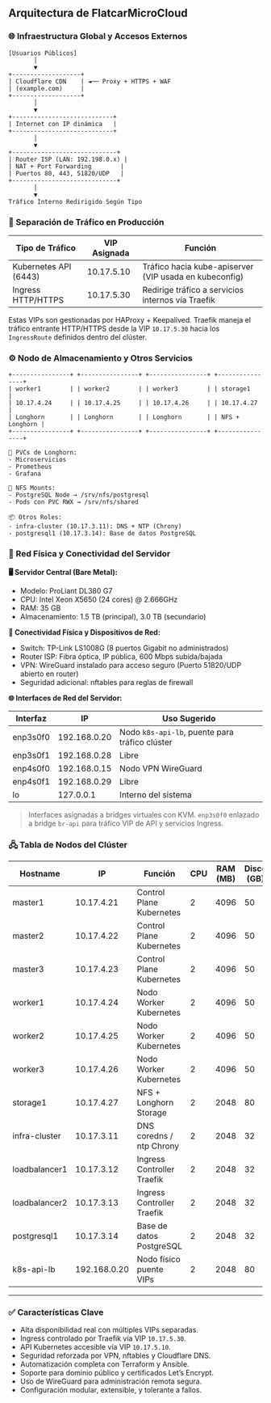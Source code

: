 ## Arquitectura de FlatcarMicroCloud

### 🌐 Infraestructura Global y Accesos Externos

```
[Usuarios Públicos]
       │
       ▼
+-------------------+
| Cloudflare CDN    | ◄── Proxy + HTTPS + WAF
| (example.com)     |
+-------------------+
       │
       ▼
+----------------------------+
| Internet con IP dinámica   |
+----------------------------+
       │
       ▼
+-----------------------------+
| Router ISP (LAN: 192.198.0.x) |
| NAT + Port Forwarding        |
| Puertos 80, 443, 51820/UDP   |
+-----------------------------+
       │
       ▼
Tráfico Interno Redirigido Según Tipo
```

### 🎯 Separación de Tráfico en Producción

| Tipo de Tráfico       | VIP Asignada | Función                                                |
| --------------------- | ------------ | ------------------------------------------------------ |
| Kubernetes API (6443) | 10.17.5.10   | Tráfico hacia kube-apiserver (VIP usada en kubeconfig) |
| Ingress HTTP/HTTPS    | 10.17.5.30   | Redirige tráfico a servicios internos vía Traefik      |

Estas VIPs son gestionadas por HAProxy + Keepalived. Traefik maneja el tráfico entrante HTTP/HTTPS desde la VIP `10.17.5.30` hacia los `IngressRoute` definidos dentro del clúster.

### ⚙️ Nodo de Almacenamiento y Otros Servicios

```
+----------------+ +----------------+ +----------------+ +----------------+
| worker1        | | worker2        | | worker3        | | storage1       |
| 10.17.4.24     | | 10.17.4.25     | | 10.17.4.26     | | 10.17.4.27     |
| Longhorn       | | Longhorn       | | Longhorn       | | NFS + Longhorn |
+----------------+ +----------------+ +----------------+ +----------------+

🔗 PVCs de Longhorn:
- Microservicios
- Prometheus
- Grafana

🔗 NFS Mounts:
- PostgreSQL Node → /srv/nfs/postgresql
- Pods con PVC RWX → /srv/nfs/shared

📦 Otros Roles:
- infra-cluster (10.17.3.11): DNS + NTP (Chrony)
- postgresql1 (10.17.3.14): Base de datos PostgreSQL
```

### 🧩 Red Física y Conectividad del Servidor

**🖥 Servidor Central (Bare Metal):**

* Modelo: ProLiant DL380 G7
* CPU: Intel Xeon X5650 (24 cores) @ 2.666GHz
* RAM: 35 GB
* Almacenamiento: 1.5 TB (principal), 3.0 TB (secundario)

**🔌 Conectividad Física y Dispositivos de Red:**

* Switch: TP-Link LS1008G (8 puertos Gigabit no administrados)
* Router ISP: Fibra óptica, IP pública, 600 Mbps subida/bajada
* VPN: WireGuard instalado para acceso seguro (Puerto 51820/UDP abierto en router)
* Seguridad adicional: nftables para reglas de firewall

**🌐 Interfaces de Red del Servidor:**

| Interfaz | IP           | Uso Sugerido                                   |
| -------- | ------------ | ---------------------------------------------- |
| enp3s0f0 | 192.168.0.20 | Nodo `k8s-api-lb`, puente para tráfico clúster |
| enp3s0f1 | 192.168.0.28 | Libre                                          |
| enp4s0f0 | 192.168.0.15 | Nodo VPN WireGuard                             |
| enp4s0f1 | 192.168.0.29 | Libre                                          |
| lo       | 127.0.0.1    | Interno del sistema                            |

> Interfaces asignadas a bridges virtuales con KVM. `enp3s0f0` enlazado a bridge `br-api` para tráfico VIP de API y servicios Ingress.

### 🖧 Tabla de Nodos del Clúster

| Hostname      | IP           | Función                    | CPU | RAM (MB) | Disco (GB) |
| ------------- | ------------ | -------------------------- | --- | -------- | ---------- |
| master1       | 10.17.4.21   | Control Plane Kubernetes   | 2   | 4096     | 50         |
| master2       | 10.17.4.22   | Control Plane Kubernetes   | 2   | 4096     | 50         |
| master3       | 10.17.4.23   | Control Plane Kubernetes   | 2   | 4096     | 50         |
| worker1       | 10.17.4.24   | Nodo Worker Kubernetes     | 2   | 4096     | 50         |
| worker2       | 10.17.4.25   | Nodo Worker Kubernetes     | 2   | 4096     | 50         |
| worker3       | 10.17.4.26   | Nodo Worker Kubernetes     | 2   | 4096     | 50         |
| storage1      | 10.17.4.27   | NFS + Longhorn Storage     | 2   | 2048     | 80         |
| infra-cluster | 10.17.3.11   | DNS coredns / ntp  Chrony  | 2   | 2048     | 32         |
| loadbalancer1 | 10.17.3.12   | Ingress Controller Traefik | 2   | 2048     | 32         |
| loadbalancer2 | 10.17.3.13   | Ingress Controller Traefik | 2   | 2048     | 32         |
| postgresql1   | 10.17.3.14   | Base de datos PostgreSQL   | 2   | 2048     | 32         |
| k8s-api-lb    | 192.168.0.20 | Nodo físico puente VIPs    | 2   | 2048     | 80         |

---

### ✅ Características Clave

* Alta disponibilidad real con múltiples VIPs separadas.
* Ingress controlado por Traefik vía VIP `10.17.5.30`.
* API Kubernetes accesible vía VIP `10.17.5.10`.
* Seguridad reforzada por VPN, nftables y Cloudflare DNS.
* Automatización completa con Terraform y Ansible.
* Soporte para dominio público y certificados Let’s Encrypt.
* Uso de WireGuard para administración remota segura.
* Configuración modular, extensible, y tolerante a fallos.